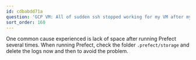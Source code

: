 ```yaml
---
id: cdbabdd71a
question: 'GCP VM: All of sudden ssh stopped working for my VM after my last restart'
sort_order: 160
---
```


One common cause experienced is lack of space after running Prefect several times. When running Prefect, check the folder `.prefect/storage` and delete the logs now and then to avoid the problem.